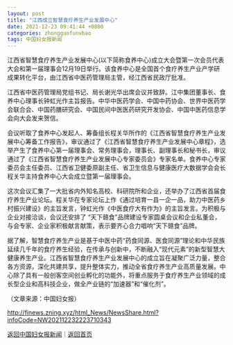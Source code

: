 ```yaml
---
layout: post
title: "江西成立智慧食疗养生产业发展中心"
date: 2021-12-23 09:41:44 +0800
categories: zhongguofunvbao
tags: 中国妇女报新闻
---
```

<p>江西省智慧食疗养生产业发展中心(以下简称食养中心)成立大会暨第一次会员代表大会和第一届理事会12月19日举行。该食养中心是全国首个食疗养生产业产学研成果转化平台，由江西省中医药管理局主管，经江西省民政厅批准。 </p>
 <p>江西省中医药管理局党组书记、局长谢光华出席会议并致辞。江中集团董事长、食养中心理事长钟虹光作主旨报告。中华中医药学会、中国中药协会、世界中医药学会联合会、中国药膳研究会、中国民间中医医药研究开发协会、中国中医药信息学会向大会发来贺信。 </p>
 <p>会议听取了食养中心发起人、筹备组长程关华所作的《江西省智慧食疗养生产业发展中心筹备工作报告》，审议通过了《江西省智慧食疗养生产业发展中心章程》，选举产生了食养中心第一届理事会、常务理事会，理事长、副理事长和秘书长，审议通过了《江西省智慧食疗养生产业发展中心专家委员会》专家名单。食养中心专家委员会主任委员、江西省卫健委原副主任、省卫生信息与健康医疗大数据学会会长程关华主持食养中心大会成立暨第一届理事会。 </p>
 <p>这次会议汇集了一大批省内外知名高校、科研院所和企业，还举办了江西省首届食疗养生产业论坛。程关华在专家论坛上作《通过培育一县一企一品，助力中医药乡村振兴建设》的主旨发言，钟虹光作《中医食疗大有作为》的主旨发言。为积极与企业对接洽谈，会议还安排了 “天下赣食”品牌建设专家圆桌会议和企业私董会，与会专家、企业家积极献言献策，表示要齐心合力唱响“天下赣食”品牌。 </p>
 <p>据了解，智慧食疗养生产业是基于中医中药“药食同源、医食同源”理论和中华民族延续几千年的食疗养生经验，在传承与创新中，不断融入“现代元素”的新型智慧大健康养生产业。江西省智慧食疗养生产业发展中心的成立旨在凝聚广泛力量，整合各方资源，深化共建共享，提升整体实力，推动全省食疗养生产业高质量发展。中心除了具有一般创客空间创业孵化的功能外，将重点服务于食疗养生产业领域的成长型企业和高科技企业，做全产业链的“加速器”和“催化剂”。 </p><p class="em_media">（文章来源：中国妇女报）</p>

<http://finews.zning.xyz/html_News/NewsShare.html?infoCode=NW202112232223710343>

[返回中国妇女报新闻](//finews.withounder.com/category/zhongguofunvbao.html)｜[返回首页](//finews.withounder.com/)